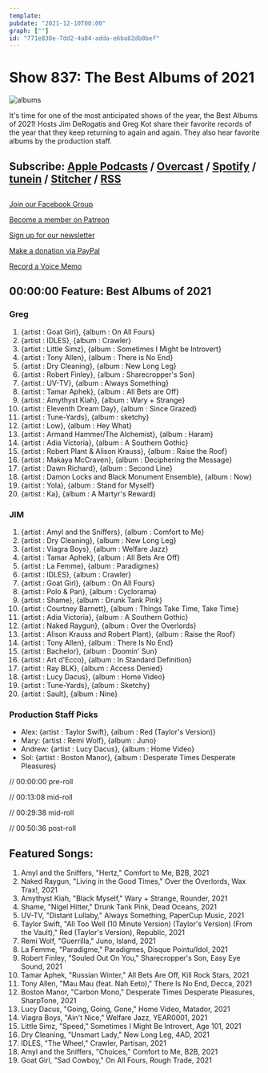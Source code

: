 ```yaml
---
template: 
pubdate: "2021-12-10T00:00"
graph: [""]
id: "771e838e-7dd2-4a84-adda-e6ba82db8bef"
---
```






# Show 837: The Best Albums of 2021

![albums](https://static.soundopinions.org/images/2021/sound-opinions-presents-the-best-albums-of-2021.jpeg)

It's time for one of the most anticipated shows of the year, the Best Albums of 2021! Hosts Jim DeRogatis and Greg Kot share their favorite records of the year that they keep returning to again and again. They also hear favorite albums by the production staff. 



## Subscribe: [Apple Podcasts](https://itunes.apple.com/us/podcast/sound-opinions/id94793843) / [Overcast](https://overcast.fm/itunes94793843/sound-opinions) / [Spotify](https://open.spotify.com/show/1kNR8YL7TBrQuRxDdS4wtU) / [tunein](https://tunein.com/podcasts/Music-Podcasts/Sound-Opinions-p60273/) / [Stitcher](http://www.stitcher.com/podcast/sound-opinions) / [RSS](https://feeds.simplecast.com/Nn6fjnB0)



## 

[Join our Facebook Group](https://bit.ly/3sivr9T)

[Become a member on Patreon](https://bit.ly/3slWZvc)

[Sign up for our newsletter](https://bit.ly/3eEvRnG)

[Make a donation via PayPal](https://bit.ly/3dmt9lU)

[Record a Voice Memo](https://bit.ly/2RyD5Ah)



## 00:00:00 Feature: Best Albums of 2021


### Greg

1. {artist : Goat Girl}, {album : On All Fours}
2. {artist : IDLES}, {album : Crawler}
3. {artist : Little Simz}, {album : Sometimes I Might be Introvert}
4. {artist : Tony Allen}, {album : There is No End}
5. {artist : Dry Cleaning}, {album : New Long Leg}
6. {artist : Robert Finley}, {album : Sharecropper's Son}
7. {artist : UV-TV}, {album : Always Something}
8. {artist : Tamar Aphek}, {album : All Bets are Off}
9. {artist : Amythyst Kiah}, {album : Wary + Strange}
10. {artist : Eleventh Dream Day}, {album : Since Grazed}
11. {artist : Tune-Yards}, {album : sketchy}
12. {artist : Low}, {album : Hey What}
13. {artist : Armand Hammer/The Alchemist}, {album : Haram}
14. {artist : Adia Victoria}, {album : A Southern Gothic}
15. {artist : Robert Plant & Alison Krauss}, {album : Raise the Roof}
16. {artist : Makaya McCraven}, {album : Deciphering the Message}
17. {artist : Dawn Richard}, {album : Second Line}
18. {artist : Damon Locks and Black Monument Ensemble}, {album : Now}
19. {artist : Yola}, {album : Stand for Myself}
20. {artist : Ka}, {album : A Martyr's Reward}


### JIM

1. {artist : Amyl and the Sniffers}, {album : Comfort to Me}
2. {artist : Dry Cleaning}, {album : New Long Leg}
3. {artist : Viagra Boys}, {album : Welfare Jazz}
4. {artist : Tamar Aphek}, {album : All Bets Are Off}
5. {artist : La Femme}, {album : Paradigmes}
6. {artist : IDLES}, {album : Crawler}
7. {artist : Goat Girl}, {album : On All Fours}
8. {artist : Polo & Pan}, {album : Cyclorama}
9. {artist : Shame}, {album : Drunk Tank Pink}
10. {artist : Courtney Barnett}, {album : Things Take Time, Take Time}
11. {artist : Adia Victoria}, {album : A Southern Gothic}
12. {artist : Naked Raygun}, {album : Over the Overlords}
13. {artist : Alison Krauss and Robert Plant}, {album : Raise the Roof}
14. {artist : Tony Allen}, {album : There Is No End}
15. {artist : Bachelor}, {album : Doomin' Sun}
16. {artist : Art d'Ecco}, {album : In Standard Definition}
17. {artist : Ray BLK}, {album : Access Denied}
18. {artist : Lucy Dacus}, {album : Home Video}
19. {artist : Tune-Yards}, {album : Sketchy}
20. {artist : Sault}, {album : Nine}


### Production Staff Picks

- Alex: {artist : Taylor Swift}, {album : Red (Taylor's Version)}
- Mary: {artist : Remi Wolf}, {album : Juno}
- Andrew: {artist : Lucy Dacus}, {album : Home Video}
- Sol: {artist : Boston Manor}, {album : Desperate Times Desperate Pleasures}

// 00:00:00 pre-roll

// 00:13:08 mid-roll

// 00:29:38 mid-roll

// 00:50:36 post-roll



## Featured Songs:

1. Amyl and the Sniffers, "Hertz," Comfort to Me, B2B, 2021
2. Naked Raygun, "Living in the Good Times," Over the Overlords, Wax Trax!, 2021
3. Amythyst Kiah, "Black Myself," Wary + Strange, Rounder, 2021
4. Shame, "Nigel Hitter," Drunk Tank Pink, Dead Oceans, 2021
5. UV-TV, "Distant Lullaby," Always Something, PaperCup Music, 2021
6. Taylor Swift, "All Too Well (10 Minute Version) (Taylor's Version) (From the Vault)," Red (Taylor's Version), Republic, 2021
7. Remi Wolf, "Guerrilla," Juno, Island, 2021
8. La Femme, "Paradigme," Paradigmes, Disque Pointu/Idol, 2021
9. Robert Finley, "Souled Out On You," Sharecropper's Son, Easy Eye Sound, 2021
10. Tamar Aphek, "Russian Winter," All Bets Are Off, Kill Rock Stars, 2021
11. Tony Allen, "Mau Mau (feat. Nah Eeto)," There Is No End, Decca, 2021
12. Boston Manor, "Carbon Mono," Desperate Times Desperate Pleasures, SharpTone, 2021
13. Lucy Dacus, "Going, Going, Gone," Home Video, Matador, 2021
14. Viagra Boys, "Ain't Nice," Welfare Jazz, YEAR0001, 2021
15. Little Simz, "Speed," Sometimes I Might Be Introvert, Age 101, 2021
16. Dry Cleaning, "Unsmart Lady," New Long Leg, 4AD, 2021
17. IDLES, "The Wheel," Crawler, Partisan, 2021
18. Amyl and the Sniffers, "Choices," Comfort to Me, B2B, 2021
19. Goat Girl, "Sad Cowboy," On All Fours, Rough Trade, 2021